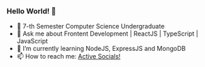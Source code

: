 ### Hello World! 👋


<!--
**jaffasunny/jaffasunny** is a ✨ _special_ ✨ repository because its `README.md` (this file) appears on your GitHub profile.

Here are some ideas to get you started:

- 🔭 I’m currently working on ...

- 🌱 I’m currently learning NodeJS, ExpressJS and MongoDB
- 👯 I’m looking to collaborate on ...
- 🤔 I’m looking for help with ...
- 💬 Ask me about ...
- 📫 How to reach me: ...
- 😄 Pronouns: ...
- ⚡ Fun fact: ...
-->

- 🏫 7-th Semester Computer Science Undergraduate
- 💬 Ask me about Frontent Development | ReactJS | TypeScript | JavaScript 
- 🌱 I’m currently learning NodeJS, ExpressJS and MongoDB
- 📫 How to reach me: <a href="https://linktr.ee/jaffasunny" target="_blank">Active Socials!</a>
